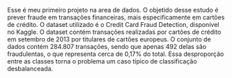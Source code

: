 Esse é meu primeiro projeto na area de dados. O objetido desse estudo é prever fraude em transações financeiras, mais especificamente em cartões de crédito. O dataset utilizado é o Credit Card Fraud Detection, disponível no Kaggle. O dataset contém transações realizadas por cartões de crédito em setembro de 2013 por titulares de cartões europeus. O conjunto de dados contém 284.807 transações, sendo que apenas 492 delas são fraudulentas, o que representa cerca de 0,17% do total. Essa desproporção entre as classes torna o problema um caso típico de classificação desbalanceada.